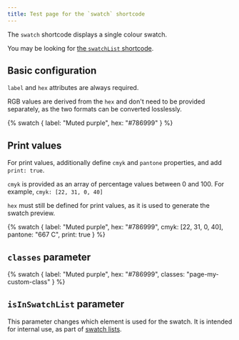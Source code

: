 ```yaml
---
title: Test page for the `swatch` shortcode
---
```


The `swatch` shortcode displays a single colour swatch.

You may be looking for [the `swatchList` shortcode](/_tests/swatch/list/).

## Basic configuration

`label` and `hex` attributes are always required.

RGB values are derived from the `hex` and don't need to be provided separately, as the two formats can be converted losslessly.

{% swatch {
  label: "Muted purple",
  hex: "#786999"
} %}

## Print values

For print values, additionally define `cmyk` and `pantone` properties, and add `print: true`.

`cmyk` is provided as an array of percentage values between 0 and 100. For example, `cmyk: [22, 31, 0, 40]`

`hex` must still be defined for print values, as it is used to generate the swatch preview.

{% swatch {
  label: "Muted purple",
  hex: "#786999",
  cmyk: [22, 31, 0, 40],
  pantone: "667 C",
  print: true
} %}

## `classes` parameter

{% swatch {
  label: "Muted purple",
  hex: "#786999",
  classes: "page-my-custom-class"
} %}

## `isInSwatchList` parameter

This parameter changes which element is used for the swatch. It is intended for internal use, as part of [swatch lists](/_tests/swatch/list/).
